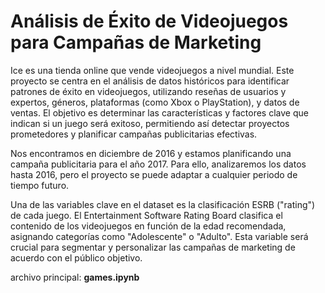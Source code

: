 # Análisis  de Éxito de Videojuegos para Campañas de Marketing

Ice es una tienda online que vende videojuegos a nivel mundial. Este proyecto se centra en el análisis de datos históricos para identificar patrones de éxito en videojuegos, utilizando reseñas de usuarios y expertos, géneros, plataformas (como Xbox o PlayStation), y datos de ventas. El objetivo es determinar las características y factores clave que indican si un juego será exitoso, permitiendo así detectar proyectos prometedores y planificar campañas publicitarias efectivas.

Nos encontramos en diciembre de 2016 y estamos planificando una campaña publicitaria para el año 2017. Para ello, analizaremos los datos hasta 2016, pero el proyecto se puede adaptar a cualquier periodo de tiempo futuro.

Una de las variables clave en el dataset es la clasificación ESRB ("rating") de cada juego. El Entertainment Software Rating Board clasifica el contenido de los videojuegos en función de la edad recomendada, asignando categorías como "Adolescente" o "Adulto". Esta variable será crucial para segmentar y personalizar las campañas de marketing de acuerdo con el público objetivo.

archivo principal: **games.ipynb**
